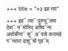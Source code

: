 +++
title = "०३ इह त्या"

+++
इह᳓ त्या᳓ पुरुभू᳓तमा  
देवा᳓ न᳓मोभिर् अश्वि᳓ना  
अर्वाचीना᳓ सु᳓ अ᳓वसे करामहे  
ग᳓न्तारा दाशु᳓षो गृह᳓म्